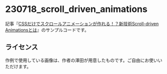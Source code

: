 # 230718_scroll_driven_animations

記事『[CSSだけでスクロールアニメーションが作れる！？新技術Scroll-driven Animationsとは](https://ics.media/entry/230718/)』のサンプルコードです。

## ライセンス

作例で使用している画像は、作者の澤田が用意したものです。ご自由にお使いいただけます。
